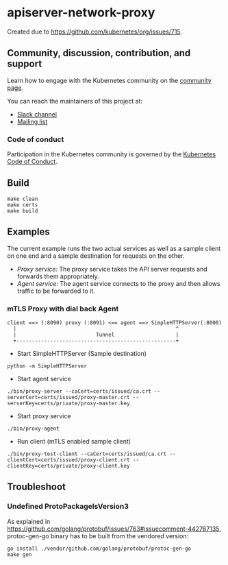 # apiserver-network-proxy

Created due to https://github.com/kubernetes/org/issues/715.

## Community, discussion, contribution, and support

Learn how to engage with the Kubernetes community on the [community page](http://kubernetes.io/community/).

You can reach the maintainers of this project at:

- [Slack channel](https://kubernetes.slack.com/messages/sig-cloud-provider)
- [Mailing list](https://groups.google.com/forum/#!forum/kubernetes-sig-cloud-provider)

### Code of conduct

Participation in the Kubernetes community is governed by the [Kubernetes Code of Conduct](code-of-conduct.md).

## Build

```console
make clean
make certs
make build
```

## Examples

The current example runs the two actual services as well as a sample client on one end and a sample destination for requests on the other. 
- *Proxy service:* The proxy service takes the API server requests and forwards them appropriately.
- *Agent service:* The agent service connects to the proxy and then allows traffic to be forwarded to it.

### mTLS Proxy with dial back Agent

```
client ==> (:8090) proxy (:8091) <== agent ==> SimpleHTTPServer(:8000)
  |                                                    ^
  |                          Tunnel                    |
  +----------------------------------------------------+
```

- Start SimpleHTTPServer (Sample destination)
```console
python -m SimpleHTTPServer
```

- Start agent service
```
./bin/proxy-server --caCert=certs/issued/ca.crt --serverCert=certs/issued/proxy-master.crt --serverKey=certs/private/proxy-master.key
```

- Start proxy service
```
./bin/proxy-agent
```

- Run client (mTLS enabled sample client)
```
./bin/proxy-test-client --caCert=certs/issued/ca.crt --clientCert=certs/issued/proxy-client.crt --clientKey=certs/private/proxy-client.key
```

## Troubleshoot

### Undefined ProtoPackageIsVersion3
As explained in https://github.com/golang/protobuf/issues/763#issuecomment-442767135,
protoc-gen-go binary has to be built from the vendored version:

```console
go install ./vendor/github.com/golang/protobuf/protoc-gen-go
make gen
```

